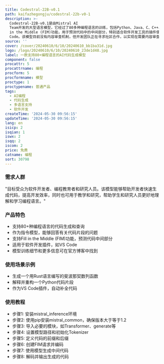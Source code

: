 ```yaml
---
title: Codestral-22B-v0.1
path: kaifazhegongju/codestral-22b-v0-1
description: >-
  Codestral-22B-v0.1是由Mistral AI
  Team开发的大型语言模型，它经过了80多种编程语言的训练，包括Python、Java、C、C++、JavaScript和Bash等。该模型能够根据指令生成代码，或对代码片段进行解释、重构等。它还支持Fill
  in the Middle (FIM)功能，用于预测代码中的中间部分，特别适合软件开发工具的插件使用，如VS
  Code。该模型目前没有内容审查机制，但开发团队正在寻求社区合作，以实现在需要内容审查的环境中部署。
source: ''
cover: /cover/20240610/6/10/20240610_bb1ba31d.jpg
logo: /logo/20240610/6/10/20240610_23de1d48.jpg
label: 一款支持80+编程语言的AI代码生成模型
component: false
procattr: 5
procattrname: 编程
procform: 5
procformname: 模型
proctype: 1
proctypename: 普通产品
tags:
  - AI编程
  - 代码生成
  - 多语言支持
  - 软件开发
createTime: '2024-05-30 09:56:15'
updateTime: '2024-05-30 09:56:15'
lang: en
isicp: 2
isqian: 1
iswx: 2
isqq: 2
iscom: 2
price: 免费
catname: 编程
sort: 30798
---
```




### 需求人群
"目标受众为软件开发者、编程教育者和研究人员。该模型能够帮助开发者快速生成代码，提高开发效率，同时也可用于教学和研究，帮助学生和研究人员更好地理解和学习编程语言。"

### 产品特色
* 支持80+种编程语言的代码生成和查询
* 作为指令模型，能够回答有关代码片段的问题
* 支持Fill in the Middle (FIM)功能，预测代码中间部分
* 适用于软件开发插件，如VS Code
* 模型训练细节和更多信息可在官方博客中找到

### 使用场景示例
* 生成一个用Rust语言编写的斐波那契数列函数
* 解释并重构一个Python代码片段
* 作为VS Code插件，自动补全代码

### 使用教程
* 步骤1: 安装mistral_inference环境
* 步骤2: 使用pip安装mistral_common，确保版本大于等于1.2
* 步骤3: 导入必要的模块，如Transformer、generate等
* 步骤4: 设置模型路径和初始化Tokenizer
* 步骤5: 定义代码的前缀和后缀
* 步骤6: 创建FIM请求并编码
* 步骤7: 使用模型生成中间代码
* 步骤8: 解码并输出生成的代码

  
